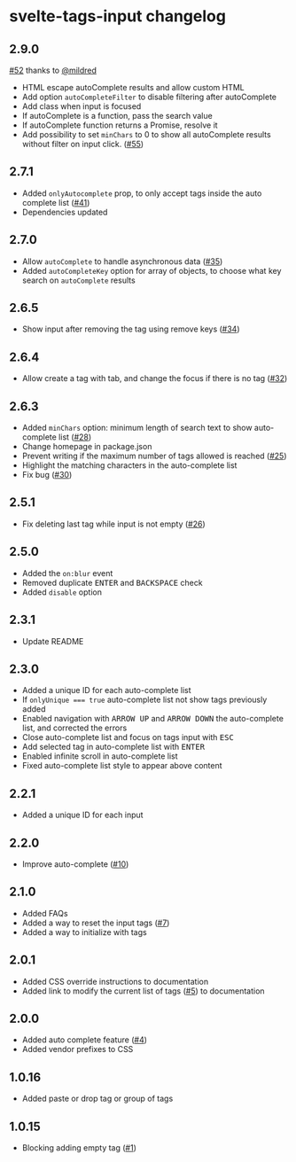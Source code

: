 # svelte-tags-input changelog

## 2.9.0
[#52](https://github.com/agustinl/svelte-tags-input/pull/52) thanks to [@mildred](https://github.com/mildred)
* HTML escape autoComplete results and allow custom HTML
* Add option `autoCompleteFilter` to disable filtering after autoComplete
* Add class when input is focused
* If autoComplete is a function, pass the search value 
* If autoComplete function returns a Promise, resolve it
* Add possibility to set `minChars` to 0 to show all autoComplete results without filter on input click. ([#55](https://github.com/agustinl/svelte-tags-input/issues/55))
## 2.7.1
* Added `onlyAutocomplete` prop, to only accept tags inside the auto complete list ([#41](https://github.com/agustinl/svelte-tags-input/issues/41))
* Dependencies updated
## 2.7.0

* Allow `autoComplete` to handle asynchronous data ([#35](https://github.com/agustinl/svelte-tags-input/issues/35))
* Added `autoCompleteKey` option for array of objects, to choose what key search on `autoComplete` results
## 2.6.5

* Show input after removing the tag using remove keys ([#34](https://github.com/agustinl/svelte-tags-input/pull/34))

## 2.6.4
* Allow create a tag with tab, and change the focus if there is no tag ([#32](https://github.com/agustinl/svelte-tags-input/issues/32))

## 2.6.3
* Added `minChars` option: minimum length of search text to show auto-complete list ([#28](https://github.com/agustinl/svelte-tags-input/issues/28))
* Change homepage in package.json
* Prevent writing if the maximum number of tags allowed is reached ([#25](https://github.com/agustinl/svelte-tags-input/issues/25))
* Highlight the matching characters in the auto-complete list
* Fix bug ([#30](https://github.com/agustinl/svelte-tags-input/issues/30))

## 2.5.1
* Fix deleting last tag while input is not empty ([#26](https://github.com/agustinl/svelte-tags-input/issues/26))

## 2.5.0
* Added the `on:blur` event
* Removed duplicate <kbd>ENTER</kbd> and <kbd>BACKSPACE</kbd> check
* Added `disable` option

## 2.3.1
* Update README

## 2.3.0
* Added a unique ID for each auto-complete list
* If `onlyUnique === true` auto-complete list not show tags previously added
* Enabled navigation with <kbd>ARROW UP</kbd> and <kbd>ARROW DOWN</kbd> the auto-complete list, and corrected the errors
* Close auto-complete list and focus on tags input with <kbd>ESC</kbd>
* Add selected tag in auto-complete list with <kbd>ENTER</kbd>
* Enabled infinite scroll in auto-complete list
* Fixed auto-complete list style to appear above content

## 2.2.1
* Added a unique ID for each input

## 2.2.0
* Improve auto-complete ([#10](https://github.com/agustinl/svelte-tags-input/issues/10))

## 2.1.0
* Added FAQs
* Added a way to reset the input tags ([#7](https://github.com/agustinl/svelte-tags-input/issues/7))
* Added a way to initialize with tags

## 2.0.1
* Added CSS override instructions to documentation
* Added link to modify the current list of tags ([#5](https://github.com/agustinl/svelte-tags-input/issues/5)) to documentation 

## 2.0.0
* Added auto complete feature ([#4](https://github.com/agustinl/svelte-tags-input/issues/4))
* Added vendor prefixes to CSS

## 1.0.16
* Added paste or drop tag or group of tags

## 1.0.15
* Blocking adding empty tag ([#1](https://github.com/agustinl/svelte-tags-input/issues/1))
